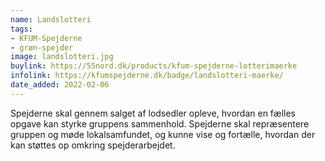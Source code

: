```yaml
---
name: Landslotteri
tags:
- KFUM-Spejderne
- grøn-spejder
image: landslotteri.jpg
buylink: https://55nord.dk/products/kfum-spejderne-lotterimaerke
infolink: https://kfumspejderne.dk/badge/landslotteri-maerke/
date_added: 2022-02-06
---
```

Spejderne skal gennem salget af lodsedler opleve, hvordan en fælles opgave kan styrke gruppens sammenhold. Spejderne skal repræsentere gruppen og møde lokalsamfundet, og kunne vise og fortælle, hvordan der kan støttes op omkring spejderarbejdet.
